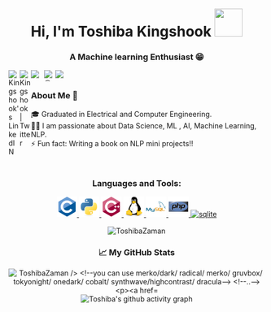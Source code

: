 
<!-- Updating my readme for GitHub-->

<h1 align="center">Hi, I'm Toshiba Kingshook <img src="https://github.com/mitul3737/mitul3737/blob/main/Wave.gif" height="55px" width="55px"> </h1>
<h3 align="center">A Machine learning Enthusiast 😁 </h3>


<a href="https://www.linkedin.com/in/toshiba-kamruzzaman/">
  <img align="left" alt="Kingshook's LinkedIN" width="22px" src="https://cdn.jsdelivr.net/npm/simple-icons@v3/icons/linkedin.svg" />
</a>
<a href="https://twitter.com/ToshibaZaman">
  <img align="left" alt="Kingshook | Twitter" width="22px" src="https://cdn.jsdelivr.net/npm/simple-icons@v3/icons/twitter.svg" />
</a>

<a href="mailto:toshiba.zaman@gmail.com ">
  <img align="left" width="26px" src="https://cdn.jsdelivr.net/npm/simple-icons@v3/icons/gmail.svg" />
</a>



<a href="https://toshibazaman.medium.com/" target="blank"><img align="left" src="https://cdn.jsdelivr.net/npm/simple-icons@3.0.1/icons/medium.svg" alt="@shahriyarmitul3737" height="22" width="22" /></a>

<a href="https://www.youtube.com/c/EduPreneurs " target="blank"><img align="left" src="https://cdn.jsdelivr.net/npm/simple-icons@3.0.1/icons/youtube.svg" alt="ucz5o3xdcr4wxh-p2zj-re_a" height="22" width="22" /></a>



<br />

<!--For adding Gif
<p><img align="right" alt="GIF" src="https://github.com/mitul3737/mitul3737/blob/main/github%20readme.gif" width="500" height="350" /></p>-->



### About Me 🚀</br>
🎓 Graduated in Electrical and Computer Engineering.</br>
👨‍💻  I am passionate about Data Science, ML , AI, Machine Learning, NLP. </br>
⚡ Fun fact: Writing a book on NLP mini projects!!</br>




<br />
<h3 align="center">Languages and Tools:</h3>
<p align="center"> 
    <a href="https://www.cprogramming.com/" target="_blank"> <img src="https://raw.githubusercontent.com/devicons/devicon/master/icons/c/c-original.svg" alt="c" width="40" height="40"/> </a> 
  </a> <a href="https://www.python.org" target="_blank"> <img src="https://raw.githubusercontent.com/devicons/devicon/master/icons/python/python-original.svg" alt="python" width="40" height="40"/> </a>
    <a href="https://www.w3schools.com/cpp/" target="_blank"> <img src="https://raw.githubusercontent.com/devicons/devicon/master/icons/cplusplus/cplusplus-original.svg" alt="cplusplus" width="40" height="40"/> </a> 
  <a href="https://www.linux.org/" target="_blank"> <img src="https://raw.githubusercontent.com/devicons/devicon/master/icons/linux/linux-original.svg" alt="linux" width="40" height="40"/> </a> 
  <a href="https://www.mysql.com/" target="_blank"> <img src="https://raw.githubusercontent.com/devicons/devicon/master/icons/mysql/mysql-original-wordmark.svg" alt="mysql" width="40" height="40"/> </a>
  <a href="https://www.php.net" target="_blank"> <img src="https://raw.githubusercontent.com/devicons/devicon/master/icons/php/php-original.svg" alt="php" width="40" height="40"/> </a> 
  <a href="https://www.sqlite.org/" target="_blank"> <img src="https://www.vectorlogo.zone/logos/sqlite/sqlite-icon.svg" alt="sqlite" width="40" height="40"/> </a> 
  
</p>
<p align="center"><img align="center" src="https://github-readme-stats.vercel.app/api/top-langs?username=ToshibaZaman&show_icons=true&locale=en&layout=compact" alt="ToshibaZaman" /></p>


### <h3 align="center">📈 My GitHub Stats</h3>

<p align="center"> <img src="https://github-readme-stats.vercel.app/api?username=ToshibaZaman&show_icons=true&theme=gotham" alt="ToshibaZaman /> <!--you can use merko/dark/ radical/ merko/ gruvbox/ tokyonight/ onedark/ cobalt/ synthwave/highcontrast/ dracula-->
  









<!--..-->

  
 
[![Toshiba's github activity graph](https://activity-graph.herokuapp.com/graph?username=ToshibaZaman&bg_color=000000&color=3620f7&line=5a0c99&point=1adbce&area=true&hide_border=true)](https://github.com/ToshibaZaman/github-readme-activity-graph)
 
